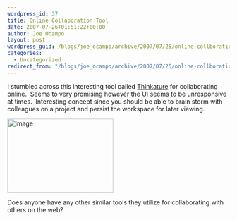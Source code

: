 ```yaml
---
wordpress_id: 37
title: Online Collaboration Tool
date: 2007-07-26T01:51:22+00:00
author: Joe Ocampo
layout: post
wordpress_guid: /blogs/joe_ocampo/archive/2007/07/25/online-collboration-tool.aspx
categories:
  - Uncategorized
redirect_from: "/blogs/joe_ocampo/archive/2007/07/25/online-collboration-tool.aspx/"
---
```

I stumbled across this interesting tool called <a href="http://thinkature.com/" target="_blank">Thinkature</a> for collaborating online.&nbsp; Seems to&nbsp;very&nbsp;promising however the UI seems to be&nbsp;unresponsive at times.&nbsp; Interesting concept&nbsp;since you should be able to brain storm with colleagues on a project and persist the workspace for later viewing.&nbsp;&nbsp;

[<img style="border-right: 0px;border-top: 0px;border-left: 0px;border-bottom: 0px" height="167" alt="image" src="http://lostechies.com/joeocampo/files/2011/03OnlineCollborationTool_14F6C/image_thumb.png" width="240" border="0" />](http://lostechies.com/joeocampo/files/2011/03OnlineCollborationTool_14F6C/image.png) 

Does anyone have any other similar tools they utilize for collaborating with others on the web?